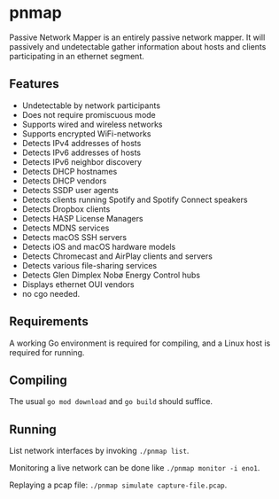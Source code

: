 pnmap
=====

Passive Network Mapper is an entirely passive network mapper. It will
passively and undetectable gather information about hosts and clients
participating in an ethernet segment.

Features
--------

- Undetectable by network participants
- Does not require promiscuous mode
- Supports wired and wireless networks
- Supports encrypted WiFi-networks
- Detects IPv4 addresses of hosts
- Detects IPv6 addresses of hosts
- Detects IPv6 neighbor discovery
- Detects DHCP hostnames
- Detects DHCP vendors
- Detects SSDP user agents
- Detects clients running Spotify and Spotify Connect speakers
- Detects Dropbox clients
- Detects HASP License Managers
- Detects MDNS services
- Detects macOS SSH servers
- Detects iOS and macOS hardware models
- Detects Chromecast and AirPlay clients and servers
- Detects various file-sharing services
- Detects Glen Dimplex Nobø Energy Control hubs
- Displays ethernet OUI vendors
- no cgo needed.

Requirements
------------

A working Go environment is required for compiling, and a Linux host is required for running.

Compiling
---------

The usual `go mod download` and `go build` should suffice.

Running
-------
List network interfaces by invoking `./pnmap list`.

Monitoring a live network can be done like `./pnmap monitor -i eno1`.

Replaying a pcap file: `./pnmap simulate capture-file.pcap`.
